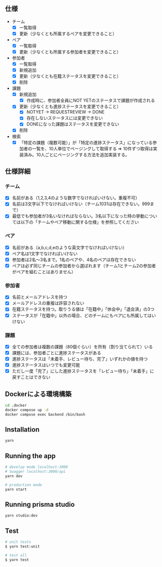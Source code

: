 #

## 仕様

- チーム
  - [x] 一覧取得
  - [x] 更新（少なくとも所属するペアを変更できること）

- ペア
  - [x] 一覧取得
  - [x] 更新（少なくとも所属する参加者を変更できること）

- 参加者
  - [x] 一覧取得
  - [x] 新規追加
  - [x] 更新（少なくとも在籍ステータスを変更できること）
  - [x] 削除

- 課題
  - [x] 新規追加
    - [x] 作成時に、参加者全員にNOT YETのステータスで課題が作成される
  - [x] 更新（少なくとも進捗ステータスを変更できること）
    - [x] NOTYET -> REQUESTREVIEW -> DONE
    - [x] 存在しないステータスには変更できない
    - [x] DONEになった課題はステータスを変更できない
  - [x] 削除

- 検索
  - [x] 「特定の課題（複数可能）」が「特定の進捗ステータス」になっている参加者の一覧を、10人単位でページングして取得する => 10件ずつ取得は実装済み。10人ごとにページングする方法を追加実装する。

## 仕様詳細

### チーム

- [x] 名前がある（1,2,3,4のような数字でなければいけない。重複不可）
- [x] 名前は3文字以下でなければいけない（チーム1031は存在できない。999まで）
- [x] 最低でも参加者が3名いなければならない。3名以下になった時の挙動については以下の「チームやペア移動に関する仕様」を参照してください

### ペア

- [x] 名前がある（a,b,c,d,eのような英文字でなければいけない）
- [x] ペア名は1文字でなければいけない
- [x] 参加者は2名〜3名まで。1名のペアや、4名のペアは存在できない
- [x] ペアは必ず同じチームの参加者から選ばれます（チーム1とチーム2の参加者がペアを組むことはありません）

### 参加者

- [x] 名前とメールアドレスを持つ
- [x] メールアドレスの重複は許容されない
- [x] 在籍ステータスを持つ。取りうる値は「在籍中」「休会中」「退会済」の3つ
- [x] ステータスが「在籍中」以外の場合、どのチームにもペアにも所属してはいけない

### 課題

- [x] 全ての参加者は複数の課題（80個ぐらい）を所有（割り当てられて）いる
- [x] 課題には、参加者ごとに進捗ステータスがある
- [x] 進捗ステータスは「未着手、レビュー待ち、完了」いずれかの値を持つ
- [x] 進捗ステータスはいつでも変更可能
- [x] ただし一度「完了」にした進捗ステータスを「レビュー待ち」「未着手」に戻すことはできない

## Dockerによる環境構築

```bash
cd .docker
docker compose up -d
docker compose exec backend /bin/bash
```

## Installation

```bash
yarn
```

## Running the app

```bash
# develop mode localhost:3000
# Swagger localhost:3000/api
yarn dev

# production mode
yarn start
```

## Running prisma studio

```bash
yarn studio:dev
```

## Test

```bash
# unit tests
$ yarn test:unit

# test all
$ yarn test
```
